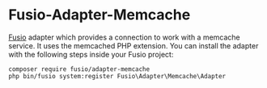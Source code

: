 Fusio-Adapter-Memcache
=====

[Fusio] adapter which provides a connection to work with a memcache service. It 
uses the memcached PHP extension. You can install the adapter with the following 
steps inside your Fusio project:

    composer require fusio/adapter-memcache
    php bin/fusio system:register Fusio\Adapter\Memcache\Adapter

[Fusio]: http://fusio-project.org/
